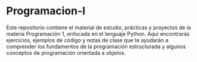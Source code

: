 # Programacion-I

Este repositorio contiene el material de estudio, prácticas y proyectos de la materia Programación 1, enfocada en el lenguaje Python. Aquí encontrarás ejercicios, ejemplos de código y notas de clase que te ayudarán a comprender los fundamentos de la programación estructurada y algunos conceptos de programación orientada a objetos.